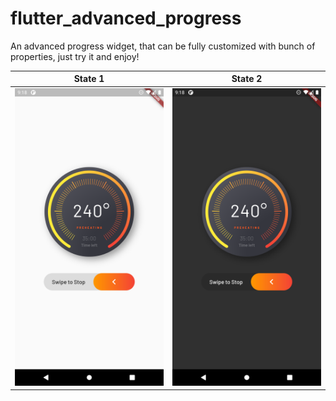 # flutter_advanced_progress
An advanced progress widget, that can be fully customized with bunch of properties, just try it and enjoy!

| State 1 | State 2 |
|:-:|:-:|
| ![Flutter Advanced Progress Light](./PREVIEW_LIGHT.png) | ![Flutter Advanced Progress Dark](./PREVIEW_DARK.png) |


